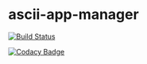 # ascii-app-manager

[![Build Status](https://travis-ci.org/davidIaco/ascii-app-manager.svg?branch=master)](https://travis-ci.org/davidIaco/ascii-app-manager)

[![Codacy Badge](https://api.codacy.com/project/badge/Grade/d7cd11560fa743a0922d952a792e68f4)](https://www.codacy.com/app/davidIaco/ascii-app-manager?utm_source=github.com&amp;utm_medium=referral&amp;utm_content=davidIaco/ascii-app-manager&amp;utm_campaign=Badge_Grade)
